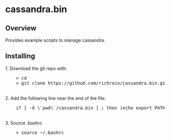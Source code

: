 # cassandra.bin
## Overview
Provides example scripts to manage cassandra.


## Installing


<sp>1. Download the git repo with:
<pre>
	> cd
    > git clone https://github.com/richrein/cassandra.bin.git
</pre>

<br>2. Add the following line near the end of the file:
<pre>
    if [ -d \`pwd\`/cassandra.bin ] ; then (echo export PATH=\"\\$PATH:\`pwd\`/cassandra.bin\" >> ~/.bashrc); else echo Error: Not in parent folder; fi
</pre>

<br>3. Source .bashrc
<pre>
    > source ~/.bashrc
</pre>
